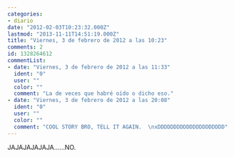 ```yaml
---
categories:
- diario
date: "2012-02-03T10:23:32.000Z"
lastmod: "2013-11-11T14:51:19.000Z"
title: "Viernes, 3 de febrero de 2012 a las 10:23"
comments: 2
id: 1328264612
commentList:
- date: "Viernes, 3 de febrero de 2012 a las 11:33"
  ident: "0"
  user: ""
  color: ""
  comment: "La de veces que habré oído o dicho eso."
- date: "Viernes, 3 de febrero de 2012 a las 20:08"
  ident: "0"
  user: ""
  color: ""
  comment: "COOL STORY BRO, TELL IT AGAIN.  \nxDDDDDDDDDDDDDDDDDDDDD"
---
```


JAJAJAJAJAJA......NO.